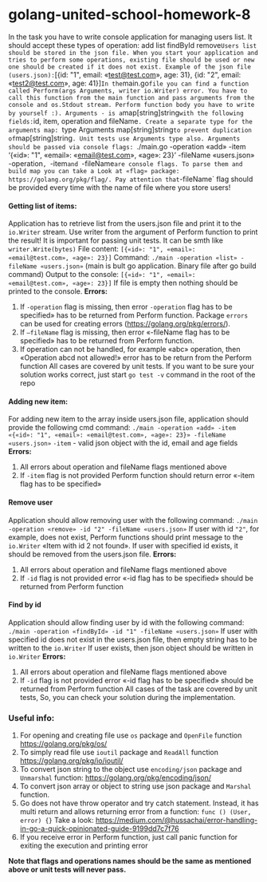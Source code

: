 # golang-united-school-homework-8

In the task you have to write console application for managing users list. It should accept these types of operation:
add
list
findById
remove`
Users list should be stored in the json file. When you start your application and tries to perform some operations, existing file should be used or new one should be created if it does not exist.
Example of the json file (users.json):
`[{id: "1", email: «test@test.com», age: 31}, {id: "2", email: «test2@test.com», age: 41}]`
In the `main.go` file you can find a function called Perform(args Arguments, writer io.Writer) error.
You have to call this function from the main function and pass arguments from the console and os.Stdout stream. Perform function body you have to write by yourself :).
Arguments - is a `map[string]string` with the following fields:
`id, item, operation and fileName`. Create a separate type for the arguments map: `type Arguments map[string]string` to prevent duplication of `map[string]string`. Unit tests use Arguments type also.
Arguments should be passed via console flags:
`./main.go -operation «add» -item ‘{«id»: "1", «email»: «email@test.com», «age»: 23}’ -fileName «users.json»`
`-operation`, `-item`and `-fileName` are console flags. To parse them and build map you can take a Look at «flag» package: https://golang.org/pkg/flag/.
Pay attention that `-fileName` flag should be provided every time with the name of file where you store users!

#### Getting list of items:
Application has to retrieve list from the users.json file and print it to the `io.Writer` stream. Use writer from the argument of Perform function to print the result! It is important for passing unit tests. It can be smth like `writer.Write(bytes)`
File content: `[{«id»: "1", «email»: «email@test.com», «age»: 23}]`
Command: `./main -operation «list» -fileName «users.json»` (main is bult go application. Binary file after go build command)
Output to the console: `[{«id»: "1", «email»: «email@test.com», «age»: 23}]`
If file is empty then nothing should be printed to the console.
**Errors:** 
1. If `-operation` flag is missing, then error `-operation` flag has to be specified» has to be returned from Perform function. Package `errors` can be used for creating errors (https://golang.org/pkg/errors/).
2. If `—fileName` flag is missing, then error «-fileName flag has to be specified» has to be returned from Perform function.
3. If operation can not be handled, for example «abc» operation, then «Operation abcd not allowed!» error has to be return from the Perform function
All cases are covered by unit tests. If you want to be sure your solution works correct, just start `go test -v` command in the root of the repo
#### Adding new item:
For adding new item to the array inside users.json file, application should provide the following cmd command:
`./main -operation «add» -item «{«id»: "1", «email»: «email@test.com», «age»: 23}» -fileName «users.json»`
`-item` - valid json object with the id, email and age fields
**Errors:**
1. All errors about operation and fileName flags mentioned above
2. If `-item` flag is not provided Perform function should return error «-item flag has to be specified»

#### Remove user
Application should allow removing user with the following command:
`./main -operation «remove» -id "2" -fileName «users.json»`
If user with id `"2"`, for example, does not exist, Perform functions should print message to the `io.Writer` «Item with id 2 not found».
If user with specified id exists, it should be removed from the users.json file.
**Errors:**
1. All errors about operation and fileName flags mentioned above
2. If `-id` flag is not provided error «-id flag has to be specified» should be returned from Perform function

#### Find by id
Application should allow finding user by id with the following command:
`./main -operation «findById» -id "1" -fileName «users.json»`
If user with specified id does not exist in the users.json file, then empty string has to be written to  the `io.Writer`
If user exists, then json object should be written in `io.Writer`
**Errors:**
1. All errors about operation and fileName flags mentioned above
2. If `-id` flag is not provided error «-id flag has to be specified» should be returned from Perform function
All cases of the task are covered by unit tests, So, you can check your solution during the implementation.

### Useful info:
1. For opening and creating file use `os` package and `OpenFile` function https://golang.org/pkg/os/
2. To simply read file use `ioutil` package and `ReadAll` function https://golang.org/pkg/io/ioutil/
3. To convert json string to the object use `encoding/json` package and `Unmarshal` function: https://golang.org/pkg/encoding/json/
4. To convert json array or object to string use json package and `Marshal` function.
5. Go does not have throw operator and try catch statement. Instead, it has multi return and allows returning error from a function: `func () (User, error) {}`
Take a look: https://medium.com/@hussachai/error-handling-in-go-a-quick-opinionated-guide-9199dd7c7f76
6. If you receive error in Perform function, just call panic function for exiting the execution and printing error

**Note that flags and operations names should be the same as mentioned above or unit tests will never pass.**
